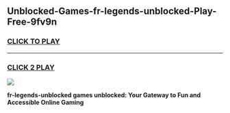 
## Unblocked-Games-fr-legends-unblocked-Play-Free-9fv9n
<h3>
<a href="https://premium76.site?title=fr-legends-unblocked&ref=12A">CLICK TO PLAY</a></h3>
<hr>

<h3>
<a href="https://premium76.site?title=fr-legends-unblocked&ref=12A">CLICK 2 PLAY</a>
  
</h3>

<a href="https://premium76.site?title=fr-legends-unblocked&ref=12A"><img src="https://clearcache.store/games.png"></a>


**fr-legends-unblocked games unblocked: Your Gateway to Fun and Accessible Online Gaming**
